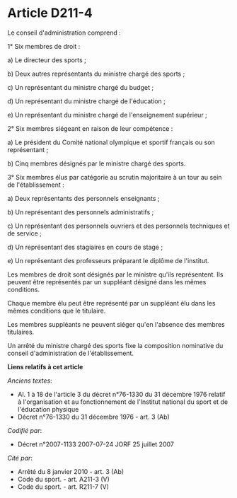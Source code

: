 # Article D211-4

Le conseil d'administration comprend :

1° Six membres de droit :

a) Le directeur des sports ;

b) Deux autres représentants du ministre chargé des sports ;

c) Un représentant du ministre chargé du budget ;

d) Un représentant du ministre chargé de l'éducation ;

e) Un représentant du ministre chargé de l'enseignement supérieur ;

2° Six membres siégeant en raison de leur compétence :

a) Le président du Comité national olympique et sportif français ou son représentant ;

b) Cinq membres désignés par le ministre chargé des sports.

3° Six membres élus par catégorie au scrutin majoritaire à un tour au sein de l'établissement :

a) Deux représentants des personnels enseignants ;

b) Un représentant des personnels administratifs ;

c) Un représentant des personnels ouvriers et des personnels techniques et de service ;

d) Un représentant des stagiaires en cours de stage ;

e) Un représentant des professeurs préparant le diplôme de l'institut.

Les membres de droit sont désignés par le ministre qu'ils représentent. Ils peuvent être représentés par un suppléant désigné
dans les mêmes conditions.

Chaque membre élu peut être représenté par un suppléant élu dans les mêmes conditions que le titulaire.

Les membres suppléants ne peuvent siéger qu'en l'absence des membres titulaires.

Un arrêté du ministre chargé des sports fixe la composition nominative du conseil d'administration de l'établissement.

**Liens relatifs à cet article**

_Anciens textes_:

  - Al. 1 à 18 de l'article 3 du décret n°76-1330 du 31 décembre 1976 relatif à l'organisation et au fonctionnement de l'Institut national du sport et de l'éducation physique
  - Décret n°76-1330 du 31 décembre 1976 - art. 3 (Ab)

_Codifié par_:

  - Décret n°2007-1133 2007-07-24 JORF 25 juillet 2007

_Cité par_:

  - Arrêté du 8 janvier 2010 - art. 3 (Ab)
  - Code du sport. - art. A211-3 (V)
  - Code du sport. - art. R211-7 (V)
